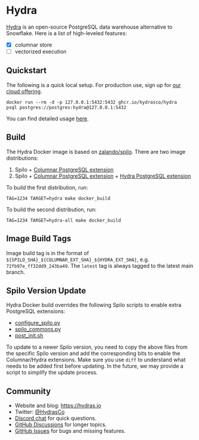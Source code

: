 # Hydra

[Hydra](https://hydras.io/) is an open-source PostgreSQL data warehouse alternative to Snowflake.
Here is a list of high-leveled features:

* [x] columnar store
* [ ] vectorized execution

## Quickstart

The following is a quick local setup. For production use, sign up for [our cloud offering](https://hydras.io/#early-access).

```console
docker run --rm -d -p 127.0.0.1:5432:5432 ghcr.io/hydrasco/hydra
psql postgres://postgres:hydra@127.0.0.1:5432
```

You can find detailed usage [here](https://docs.hydras.io/features/columnar).

## Build

The Hydra Docker image is based on [zalando/spilo](https://github.com/zalando/spilo).
There are two image distributions:

1. Spilo + [Columnar PostgreSQL extension](https://github.com/HydrasCo/citus)
2. Spilo + [Columnar PostgreSQL extension](https://github.com/HydrasCo/citus) + [Hydra PostgreSQL extension](https://github.com/HydrasCo/Hydras)

To build the first distribution, run:

```
TAG=1234 TARGET=hydra make docker_build
```

To build the second distribution, run:

```
TAG=1234 TARGET=hydra-all make docker_build
```

## Image Build Tags

Image build tag is in the format of `${SPILO_SHA}_${COLUMNAR_EXT_SHA}_${HYDRA_EXT_SHA}`, e.g. `72fb97e_ff32dd9_243ba49`.
The `latest` tag is always tagged to the latest main branch.

## Spilo Version Update

Hydra Docker build overrides the following Spilo scripts to enable extra PostgreSQL extensions:

* [configure_spilo.py](https://github.com/zalando/spilo/blob/master/postgres-appliance/scripts/configure_spilo.py)
* [spilo_commons.py](https://github.com/zalando/spilo/blob/master/postgres-appliance/scripts/spilo_commons.py)
* [post_init.sh](https://github.com/zalando/spilo/blob/master/postgres-appliance/scripts/post_init.sh)

To update to a newer Spilo version, you need to copy the above files from the specific Spilo version and add the corresponding bits to enable the Columnar/Hydra extensions.
Make sure you use `diff` to understand what needs to be added first before updating.
In the future, we may provide a script to simplify the update process.

## Community

* Website and blog: https://hydras.io
* Twitter: [@HydrasCo](https://twitter.com/HydrasCo)
* [Discord chat](https://discord.com/invite/zKpVxbXnNY) for quick questions.
* [GitHub Discussions](https://github.com/HydrasCo/hydra/discussions) for longer topics.
* [GitHub Issues](https://github.com/HydrasCo/hydra/issues) for bugs and missing features.
